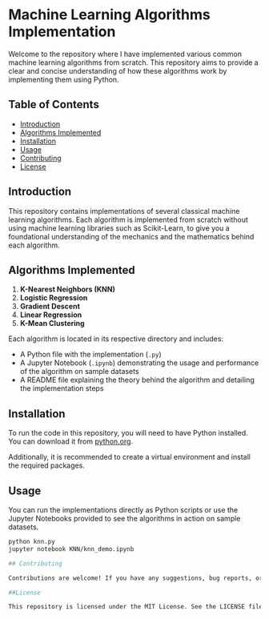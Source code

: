 # Machine Learning Algorithms Implementation

Welcome to the repository where I have implemented various common machine learning algorithms from scratch. This repository aims to provide a clear and concise understanding of how these algorithms work by implementing them using Python.

## Table of Contents
- [Introduction](#introduction)
- [Algorithms Implemented](#algorithms-implemented)
- [Installation](#installation)
- [Usage](#usage)
- [Contributing](#contributing)
- [License](#license)

## Introduction

This repository contains implementations of several classical machine learning algorithms. Each algorithm is implemented from scratch without using machine learning libraries such as Scikit-Learn, to give you a foundational understanding of the mechanics and the mathematics behind each algorithm.

## Algorithms Implemented

1. **K-Nearest Neighbors (KNN)**
2. **Logistic Regression**
3. **Gradient Descent**
4. **Linear Regression**
5. **K-Mean Clustering**

Each algorithm is located in its respective directory and includes:
- A Python file with the implementation (`.py`)
- A Jupyter Notebook (`.ipynb`) demonstrating the usage and performance of the algorithm on sample datasets
- A README file explaining the theory behind the algorithm and detailing the implementation steps

## Installation

To run the code in this repository, you will need to have Python installed. You can download it from [python.org](https://www.python.org/).

Additionally, it is recommended to create a virtual environment and install the required packages.

## Usage 

You can run the implementations directly as Python scripts or use the Jupyter Notebooks provided to see the algorithms in action on sample datasets.
```bash
python knn.py
jupyter notebook KNN/knn_demo.ipynb

## Contributing

Contributions are welcome! If you have any suggestions, bug reports, or improvements, please open an issue or submit a pull request.

##License

This repository is licensed under the MIT License. See the LICENSE file for more details.
